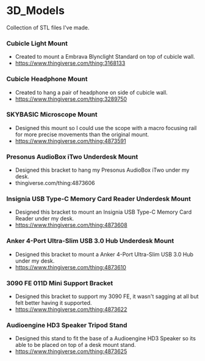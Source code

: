 # 3D_Models
Collection of STL files I've made. 

### Cubicle Light Mount
- Created to mount a Embrava Blynclight Standard on top of cubicle wall. 
- https://www.thingiverse.com/thing:3168133

### Cubicle Headphone Mount
- Created to hang a pair of headphone on side of cubicle wall. 
- https://www.thingiverse.com/thing:3289750

### SKYBASIC Microscope Mount
- Designed this mount so I could use the scope with a macro focusing rail for more precise movements than the original mount.
- https://www.thingiverse.com/thing:4873591

### Presonus AudioBox iTwo Underdesk Mount
- Designed this bracket to hang my Presonus AudioBox iTwo under my desk.
- thingiverse.com/thing:4873606

### Insignia USB Type-C Memory Card Reader Underdesk Mount
- Designed this bracket to mount an Insignia USB Type-C Memory Card Reader under my desk.
- https://www.thingiverse.com/thing:4873608

### Anker 4-Port Ultra-Slim USB 3.0 Hub Underdesk Mount
- Designed this bracket to mount a Anker 4-Port Ultra-Slim USB 3.0 Hub under my desk.
- https://www.thingiverse.com/thing:4873610

### 3090 FE 011D Mini Support Bracket
- Designed this bracket to support my 3090 FE, it wasn't sagging at all but felt better having it supported.
- https://www.thingiverse.com/thing:4873622

### Audioengine HD3 Speaker Tripod Stand
- Designed this stand to fit the base of a Audioengine HD3 Speaker so its able to be placed on top of a desk mount stand.
- https://www.thingiverse.com/thing:4873625
